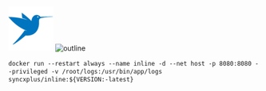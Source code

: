![logo](testbird.png) ![outline](https://getoutline.org/modern/img/outline-logo-and-text.png)
```
docker run --restart always --name inline -d --net host -p 8080:8080 --privileged -v /root/logs:/usr/bin/app/logs syncxplus/inline:${VERSION:-latest}
```
